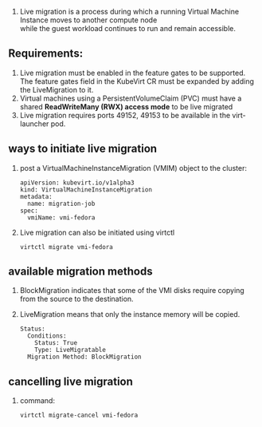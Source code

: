 1.	Live migration is a process during which a running Virtual Machine Instance moves to another compute node \
	while the guest workload continues to run and remain accessible.

##  Requirements:

1.	Live migration must be enabled in the feature gates to be supported. The feature gates field in the KubeVirt CR must be expanded by adding the LiveMigration to it.
2.	Virtual machines using a PersistentVolumeClaim (PVC) must have a shared **ReadWriteMany (RWX) access mode** to be live migrated
3.	Live migration requires ports 49152, 49153 to be available in the virt-launcher pod.

## ways to initiate live migration

1.	post a VirtualMachineInstanceMigration (VMIM) object to the cluster:
		
		apiVersion: kubevirt.io/v1alpha3
		kind: VirtualMachineInstanceMigration
		metadata:
		  name: migration-job
		spec:
		  vmiName: vmi-fedora
		  
2.	Live migration can also be initiated using virtctl

		virtctl migrate vmi-fedora
		
## available migration methods

1.	BlockMigration indicates that some of the VMI disks require copying from the source to the destination.
2.	LiveMigration means that only the instance memory will be copied.
		
		Status:
		  Conditions:
			Status: True
			Type: LiveMigratable
		  Migration Method: BlockMigration
		  
## cancelling live migration

1.	command:
		
		virtctl migrate-cancel vmi-fedora